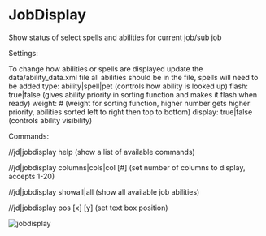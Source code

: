 # JobDisplay

Show status of select spells and abilities for current job/sub job


Settings:

To change how abilities or spells are displayed update the data/ability_data.xml file
all abilities should be in the file, spells will need to be added
	type: ability|spell|pet 	(controls how ability is looked up)
    flash: true|false 			(gives ability priority in sorting function and makes it flash when ready)
    weight: # 					(weight for sorting function, higher number gets higher priority, abilities sorted left to right then top to bottom)
    display: true|false			(controls ability visibility)


Commands:

//jd|jobdisplay help 					(show a list of available commands)

//jd|jobdisplay columns|cols|col [#] 	(set number of columns to display, accepts 1-20)

//jd|jobdisplay showall|all 			(show all available job abilities)

//jd|jobdisplay pos [x] [y]				(set text box position)

![jobdisplay](https://i.imgur.com/75C5C48.png)
